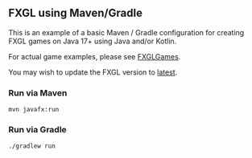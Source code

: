 ## FXGL using Maven/Gradle

This is an example of a basic Maven / Gradle configuration for creating FXGL games on Java 17+ using Java and/or Kotlin.

For actual game examples, please see [FXGLGames](https://github.com/AlmasB/FXGLGames).

You may wish to update the FXGL version to [latest](https://github.com/AlmasB/FXGL#maven).

### Run via Maven

```
mvn javafx:run
```

### Run via Gradle

```
./gradlew run
```
